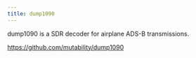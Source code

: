 ```yaml
---
title: dump1090
---
```

dump1090 is a SDR decoder for airplane ADS-B transmissions.

https://github.com/mutability/dump1090

